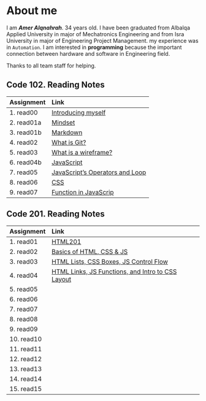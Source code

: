 # About me

I am **_Amer Alqnahrah_**. 34 years old.
I have been graduated from Albalqa Applied University in major of Mechatronics Engineering and from Isra University in major of Engineering Project Management. my experience was in `Automation`.
I am interested in __programming__ because the important connection between hardware and software in Engineering field.

Thanks to all team staff for helping. 

## Code 102. Reading Notes

Assignment  | Link                                                                                 | 
------------|:------------------------------------------------------------------------------------ |
1. read00   | [Introducing myself](https://amer-1987.github.io/Introducing-my-self/)               |
2. read01a  | [Mindset](https://amer-1987.github.io/reading-notes-/code102/read01a)                        |
3. read01b  | [Markdown ](https://amer-1987.github.io/reading-notes-/code102/read01b)                      |
4. read02   | [What is Git?](https://amer-1987.github.io/reading-notes-/code102/read02)                    |
5. read03   | [What is a wireframe?](https://amer-1987.github.io/reading-notes-/code102/read03)            |
6. read04b  | [JavaScript](https://amer-1987.github.io/reading-notes-/code102/read04b)                     |  
7. read05   | [JavaScript’s Operators and Loop](https://amer-1987.github.io/reading-notes-/code102/read05) |    
8. read06   | [CSS](https://amer-1987.github.io/reading-notes-/code102/read06)                             |    
9. read07   | [Function in JavaScrip](https://amer-1987.github.io/reading-notes-/code102/read07)           | 


## Code 201. Reading Notes
Assignment  | Link   
------------|:-----------------------------------------------------------------------------|
1. read01   | [HTML201](https://amer-1987.github.io/reading-notes-/code201/read01)         |
2. read02   | [ Basics of HTML, CSS & JS](https://amer-1987.github.io/reading-notes-/code201/read02)|
3. read03   | [HTML Lists, CSS Boxes, JS Control Flow](https://amer-1987.github.io/reading-notes-/code201/read03)               |
4. read04   | [HTML Links, JS Functions, and Intro to CSS Layout]()                    |
5. read05   | []()               |
6. read06   | []()                    |
7. read07   | []()               |
8. read08   | []()                    |
9. read09   | []()               |
10. read10  | []()                    |
11. read11  | []()               |
12. read12  | []()                    |
13. read13  | []()               |
14. read14  | []()                    |
15. read15  | []()               |



  